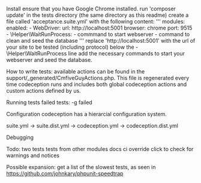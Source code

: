 Install
ensure that you have Google Chrome installed.
run 'composer update' in the tests directory (the same directory as this readme)
create a file called 'acceptance.suite.yml' with the following content:
'''
modules:
  enabled:
    - WebDriver:
        url: http://localhost:5001
        browser: chrome
        port: 9515
     - \Helper\WaitRunProcess:
        - commmand to start webserver
        - command to clean and seed the database
'''
replace 'http://localhost:5001' with the url of your site to be tested (including protocol)
below the -\Helper\WaitRunProcess line add the necessary commands to start your webserver and seed the database.

How to write tests:
available actions can be found in the support/_generated/CmfiveGuyActions.php. This file is regenerated every time codeception runs and includes both global codeception actions and custom actions defined by us.

Running tests
failed tests: -g failed

Configuration
codeception has a hierarcial configuration system.

  suite.yml -> suite.dist.yml -> codeception.yml -> codeception.dist.yml


Debugging

Todo:
two tests
tests from other modules
docs
ci
override click to check for warnings and notices


Possible expansion:
get a list of the slowest tests, as seen in https://github.com/johnkary/phpunit-speedtrap
